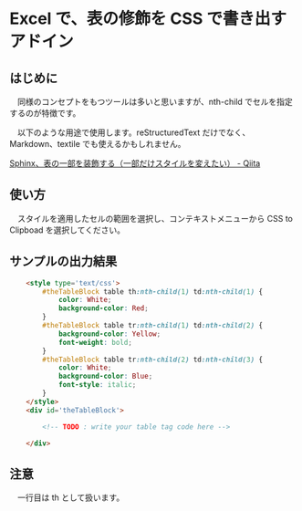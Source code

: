 # Excel で、表の修飾を CSS で書き出すアドイン

## はじめに

　同様のコンセプトをもつツールは多いと思いますが、nth-child でセルを指定するのが特徴です。

　以下のような用途で使用します。reStructuredText だけでなく、Markdown、textile でも使えるかもしれません。

[Sphinx、表の一部を装飾する（一部だけスタイルを変えたい） - Qiita](https://qiita.com/Tachy_Pochy/items/648dc5252a1916dabd94)

## 使い方

　スタイルを適用したセルの範囲を選択し、コンテキストメニューから CSS to Clipboad を選択してください。

## サンプルの出力結果

```html
    <style type='text/css'>
        #theTableBlock table th:nth-child(1) td:nth-child(1) {
            color: White;
            background-color: Red;
        }
        #theTableBlock table tr:nth-child(1) td:nth-child(2) {
            background-color: Yellow;
            font-weight: bold;
        }
        #theTableBlock table tr:nth-child(2) td:nth-child(3) {
            color: White;
            background-color: Blue;
            font-style: italic;
        }
    </style>
    <div id='theTableBlock'>

        <!-- TODO : write your table tag code here -->

    </div>
```

## 注意

　一行目は th として扱います。

